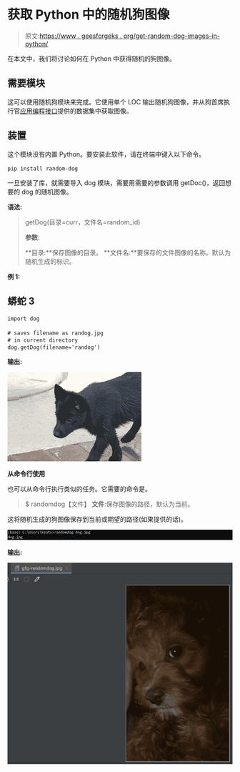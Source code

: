# 获取 Python 中的随机狗图像

> 原文:[https://www . geesforgeks . org/get-random-dog-images-in-python/](https://www.geeksforgeeks.org/get-random-dog-images-in-python/)

在本文中，我们将讨论如何在 Python 中获得随机的狗图像。

## 需要模块

这可以使用随机狗模块来完成。它使用单个 LOC 输出随机狗图像，并从狗首席执行官[应用编程接口](https://dog.ceo/dog-api/)提供的数据集中获取图像。

## 装置

这个模块没有内置 Python。要安装此软件，请在终端中键入以下命令。

```
pip install random-dog
```

一旦安装了库，就需要导入 dog 模块，需要用需要的参数调用 getDoc()，返回想要的 dog 的随机图像。

**语法:**

> getDog(目录=curr，文件名=random_id)
> 
> **参数:**
> 
> **目录:**保存图像的目录。
> **文件名:**要保存的文件图像的名称。默认为随机生成的标识。

**例 1:**

## 蟒蛇 3

```
import dog

# saves filename as randog.jpg 
# in current directory
dog.getDog(filename='randog')
```

**输出:**

![](img/587c5faa6dcc1876aedb6a1d0a63202e.png)

**从命令行使用**

也可以从命令行执行类似的任务。它需要的命令是。

> $ randomdog【文件】
> **文件**:保存图像的路径，默认为当前。

这将随机生成的狗图像保存到当前或期望的路径(如果提供的话)。

![](img/111c21839bb2d14ff8596bf2f669ab0f.png)

**输出:**

![](img/748ed4ce82ee797d9883d2571aec80e5.png)